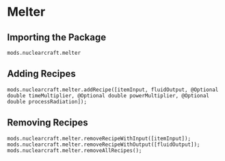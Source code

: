 # Melter

## Importing the Package
`mods.nuclearcraft.melter`

## Adding Recipes
```zenscript
mods.nuclearcraft.melter.addRecipe([itemInput, fluidOutput, @Optional double timeMultiplier, @Optional double powerMultiplier, @Optional double processRadiation]);
```

## Removing Recipes
```zenscript
mods.nuclearcraft.melter.removeRecipeWithInput([itemInput]);
mods.nuclearcraft.melter.removeRecipeWithOutput([fluidOutput]);
mods.nuclearcraft.melter.removeAllRecipes();
```